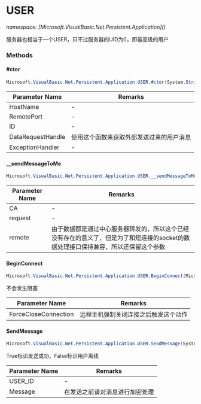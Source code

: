 ﻿# USER
_namespace: [Microsoft.VisualBasic.Net.Persistent.Application](<a href="#" onClick="load('/docs/Microsoft.VisualBasic.Net.Persistent.Application/index.md')"></a>)_

服务器也相当于一个USER，只不过服务器的UID为0，即最高级的用户



### Methods

#### #ctor
```csharp
Microsoft.VisualBasic.Net.Persistent.Application.USER.#ctor(System.String,System.Int32,System.Int64,Microsoft.VisualBasic.Net.Persistent.PushMessage,Microsoft.VisualBasic.Net.Abstract.ExceptionHandler)
```


|Parameter Name|Remarks|
|--------------|-------|
|HostName|-|
|RemotePort|-|
|ID|-|
|DataRequestHandle|使用这个函数来获取外部发送过来的用户消息|
|ExceptionHandler|-|


#### __sendMessageToMe
```csharp
Microsoft.VisualBasic.Net.Persistent.Application.USER.__sendMessageToMe(System.Int64,Microsoft.VisualBasic.Net.Protocols.RequestStream,System.Net.IPEndPoint)
```


|Parameter Name|Remarks|
|--------------|-------|
|CA|-|
|request|-|
|remote|由于数据都是通过中心服务器转发的，所以这个已经没有存在的意义了，但是为了和短连接的socket的数据处理接口保持兼容，所以还保留这个参数|


#### BeginConnect
```csharp
Microsoft.VisualBasic.Net.Persistent.Application.USER.BeginConnect(Microsoft.VisualBasic.Net.SSL.Certificate,System.Windows.Forms.MethodInvoker)
```
不会发生阻塞

|Parameter Name|Remarks|
|--------------|-------|
|ForceCloseConnection|远程主机强制关闭连接之后触发这个动作|


#### SendMessage
```csharp
Microsoft.VisualBasic.Net.Persistent.Application.USER.SendMessage(System.Int64,Microsoft.VisualBasic.Net.Protocols.RequestStream)
```
True标识发送成功，False标识用户离线

|Parameter Name|Remarks|
|--------------|-------|
|USER_ID|-|
|Message|在发送之前请对消息进行加密处理|



